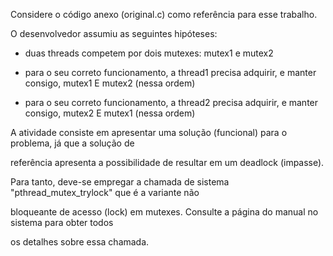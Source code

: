Considere o código anexo (original.c) como referência para esse trabalho.

O desenvolvedor assumiu as seguintes hipóteses:

- duas threads competem por dois mutexes: mutex1 e mutex2

- para o seu correto funcionamento, a thread1 precisa adquirir, e manter consigo, mutex1 E mutex2 (nessa ordem)

- para o seu correto funcionamento, a thread2 precisa adquirir, e manter consigo, mutex2 E mutex1 (nessa ordem)

A atividade consiste em apresentar uma solução (funcional) para o problema, já que a solução de

referência apresenta a possibilidade de resultar em um deadlock (impasse).

Para tanto, deve-se empregar a chamada de sistema "pthread_mutex_trylock" que é a variante não

bloqueante de acesso (lock) em mutexes. Consulte a página do manual no sistema para obter todos

os detalhes sobre essa chamada.
